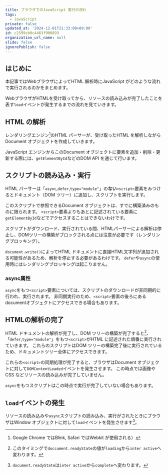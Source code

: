 ```yaml
---
title: ブラウザでのJavaScript 実行の流れ
tags:
  - JavaScript
private: false
updated_at: '2024-12-01T21:33:00+09:00'
id: c2599cb0c4463f906893
organization_url_name: null
slide: false
ignorePublish: false
---
```

## はじめに
本記事ではWebブラウザによってHTML 解析時にJavaScript がどのような流れで実行されるのかをまとめます。

WebブラウザがHTMLを受け取ってから、リソースの読み込みが完了したことを表す`load`イベントが発生するまでの流れを見ていきます。


## HTML の解析
レンダリングエンジン[^1]のHTML パーサーが、受け取ったHTML を解析しながらDocument オブジェクトを作成していきます。

JavaScript エンジンからこのDocument オブジェクトに要素を追加・削除・更新する際には、`getElementById`などのDOM API を通じて行います。

## スクリプトの読み込み・実行
HTML パーサーは「`async`,`defer`,`type="module"`」の**ない**`<script>`要素をみつけるとドキュメント（DOM ツリー）に追加し、スクリプトを実行します。

このスクリプトで参照できるDocument オブジェクトは、すでに構築済みのものに限られます。
`<script>`要素よりもあとに記述されている要素に`getElementById`などでアクセスすることはできないわけです。

スクリプトがダウンロード、実行されている間、HTMLパーサーによる解析は停止し、DOMツリーの構築がブロックされる点には注意が必要です（レンダリングブロッキング）。

`document.write()`によってHTML ドキュメントに直接HTML文字列が追加される可能性があるため、解析を停止する必要があるわけです。
`defer`や`async`の使用時にはレンダリングブロッキングは起こりません。

### async属性
`async`をもつ`<script>`要素については、スクリプトのダウンロードが非同期的に行われ、実行されます。
非同期実行のため、`<script>`要素の後ろにあるdocumentオブジェクトにアクセスできる場合もあります。

## HTMLの解析の完了
HTML ドキュメントの解析が完了し、DOM ツリーの構築が完了すると[^2]、「`defer`,`type="module"`」をもつ`<script>`がHTML に記述された順番に実行されていきます。
これらのスクリプトはDOM ツリーの構築完了後に実行されているため、ドキュメントツリー全体にアクセスできます。

これらの`<script>`の同期処理が完了すると、ブラウザはDocument オブジェクトに対して`DOMContentLoaded`イベントを発生させます。
この時点では画像やCSS などリソースの読み込みが完了していません。

`async`をもつスクリプトはこの時点で実行が完了していない場合もあります。
## `load`イベントの発生
リソースの読み込みや`async`スクリプトの読み込み、実行がされたときにブラウザはWindow オブジェクトに対して`load`イベントを発生させます[^3]。



[^1]:Google Chrome ではBlink, Safari ではWebkit が使用される）
[^2]: このタイミングで`doccument.readyState`の値が`loading`から`inter active`へ変わります。
[^3]:`document.readyState`は`inter active`から`complete`へ変わります。

